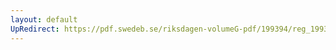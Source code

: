 ```yaml
---
layout: default
UpRedirect: https://pdf.swedeb.se/riksdagen-volumeG-pdf/199394/reg_199394_SfU/reg_199394_SfU_0015.pdf
---
```

